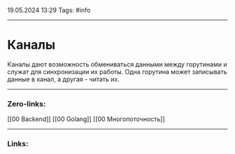 19.05.2024 13:29
Tags: #info

---
# Каналы

Каналы дают возможность обмениваться данными между горутинами и служат для синхронизации их работы. Одна горутина может записывать данные в канал, а другая - читать их.

---
### Zero-links:
[[00 Backend]] [[00 Golang]] [[00 Многопоточность]]

---
### Links: